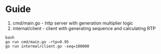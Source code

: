 # Guide

1. cmd/main.go - http server with generation multiplier logic
2. internal/client - client with generating sequence and calculating RTP

```
bash
go run cmd/main.go -rtp=0.95
go run intermal/client.go -seq=100000
```
